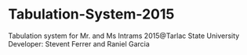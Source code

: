 # Tabulation-System-2015
Tabulation system for Mr. and Ms Intrams 2015@Tarlac State University
Developer: Stevent Ferrer and Raniel Garcia

